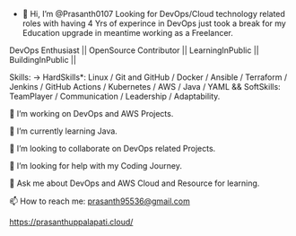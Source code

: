 - 👋 Hi, I’m @Prasanth0107 Looking for DevOps/Cloud technology related roles with having 4 Yrs of experince in DevOps just took a break for my Education upgrade in meantime working as a Freelancer.

DevOps Enthusiast || OpenSource Contributor || LearningInPublic || BuildingInPublic || 

Skills: -> HardSkills*: Linux / Git and GitHub / Docker / Ansible / Terraform / Jenkins / GitHub Actions / Kubernetes / AWS / Java / YAML && SoftSkills: TeamPlayer / Communication / Leadership / Adaptability.

🔭 I’m working on DevOps and AWS Projects.

🌱 I’m currently learning Java.

👯 I’m looking to collaborate on DevOps related Projects.

🤔 I’m looking for help with my Coding Journey.

💬 Ask me about DevOps and AWS Cloud and Resource for learning.

📫 How to reach me: prasanth95536@gmail.com  

https://prasanthuppalapati.cloud/

<!---
Prasanth0107/Prasanth0107 is a ✨ special ✨ repository because its `README.md` (this file) appears on your GitHub profile.
You can click the Preview link to take a look at your changes.
--->
